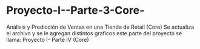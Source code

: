 # Proyecto-I--Parte-3-Core-
Análisis y Predicción de Ventas en una Tienda de Retail (Core)
Se actualiza el archivo y se le agregan distintos graficos
este parte del proyecto se llama:
Proyecto I- Parte IV (Core)
